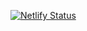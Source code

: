 [![Netlify Status](https://api.netlify.com/api/v1/badges/2fb58366-41f8-4c3d-9dd1-89a8ba56ae26/deploy-status)](https://app.netlify.com/sites/rgiovann-dsmeta/deploys)

